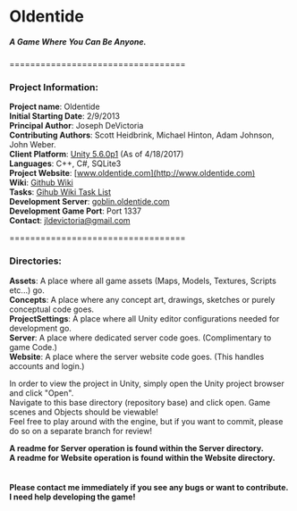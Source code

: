 # Oldentide

##### A Game Where You Can Be Anyone.

==================================

### Project Information:

**Project name**: Oldentide<br>
**Initial Starting Date**: 2/9/2013<br>
**Principal Author**: Joseph DeVictoria<br>
**Contributing Authors**: Scott Heidbrink, Michael Hinton, Adam Johnson, John Weber.<br>
**Client Platform**: [Unity 5.6.0p1](https://unity3d.com/unity/qa/patch-releases/5.6.0p1) (As of 4/18/2017)<br>
**Languages**: C++, C#, SQLite3<br>
**Project Website**: [www.oldentide.com](http://www.oldentide.com)<br>
**Wiki**: [Github Wiki](https://github.com/Oldentide/Oldentide/wiki)<br>
**Tasks**: [Gihub Wiki Task List](https://github.com/Oldentide/Oldentide/wiki/Tasks)<br>
**Development Server**: [goblin.oldentide.com](https://goblin.oldentide.com)<br>
**Development Game Port**: Port 1337<br>
**Contact**: jldevictoria@gmail.com

==================================

### Directories:

**Assets**:            A place where all game assets (Maps, Models, Textures, Scripts etc...) go.<br>
**Concepts**:          A place where any concept art, drawings, sketches or purely conceptual code goes.<br>
**ProjectSettings**:   A place where all Unity editor configurations needed for development go.<br>
**Server**:            A place where dedicated server code goes. (Complimentary to game Code.)<br>
**Website**:           A place where the server website code goes. (This handles accounts and login.)<br>

In order to view the project in Unity, simply open the Unity project browser and click "Open".<br>
Navigate to this base directory (repository base) and click open.  Game scenes and Objects should be viewable!<br>
Feel free to play around with the engine, but if you want to commit, please do so on a separate branch for review!<br> 

**A readme for Server operation is found within the Server directory.**<br>
**A readme for Website operation is found within the Website directory.**<br><br>

#### Please contact me immediately if you see any bugs or want to contribute.  I need help developing the game!
